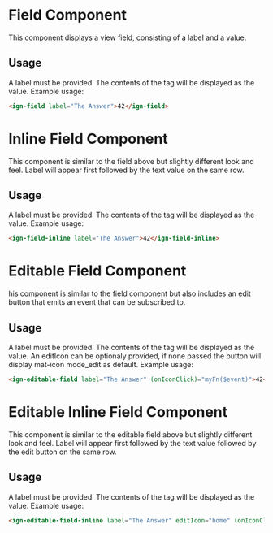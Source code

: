 # Field Component

This component displays a view field, consisting of a label and a value.

## Usage

A label must be provided. The contents of the tag will be displayed as the value. Example usage:

```html
<ign-field label="The Answer">42</ign-field>
```

# Inline Field Component

This component is similar to the field above but slightly different look and feel. Label will appear first followed by the text value on the same row.

## Usage

A label must be provided. The contents of the tag will be displayed as the value. Example usage:

```html
<ign-field-inline label="The Answer">42</ign-field-inline>
```
# Editable Field Component

his component is similar to the field component but also includes an edit button that emits an event that can be subscribed to.

## Usage

A label must be provided. The contents of the tag will be displayed as the value.
An editIcon can be optionaly provided, if none passed the button will display mat-icon mode_edit as default. Example usage:

```html
<ign-editable-field label="The Answer" (onIconClick)="myFn($event)">42</ign-field>
```

# Editable Inline Field Component

This component is similar to the editable field above but slightly different look and feel. Label will appear first followed by the text value followed by the edit button on the same row.

## Usage

A label must be provided. The contents of the tag will be displayed as the value. Example usage:

```html
<ign-editable-field-inline label="The Answer" editIcon="home" (onIconClick)="myFn($event)">42</ign-field-inline>
```
